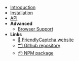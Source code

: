 * [Introduction](/)
* [Installation](/installation.md)
* [API](/api.md)
* **Advanced**
  * [Browser Support](/browser_support.md)
* **Links**
    * [ 📘 FriendlyCaptcha website](https://friendlycaptcha.com)
    * [ 🗂️ Github repository](https://github.com/gzuidhof/friendly-challenge)
    * [ 📦 NPM package](https://www.npmjs.com/package/friendly-challenge)
